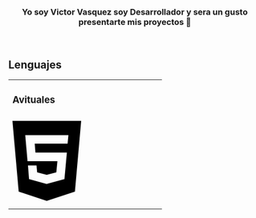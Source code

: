 ### <div align="center">Yo soy Victor Vasquez soy Desarrollador y sera un gusto presentarte mis proyectos 🚀</div>  

<br/>  


## Lenguajes 
<table><tr><td valign="top" width="33%">

### Avituales  
<div align="center">  
<svg xmlns="http://www.w3.org/2000/svg" viewBox="0 0 384 512"><!--!Font Awesome Free 6.5.2 by @fontawesome - https://fontawesome.com License - https://fontawesome.com/license/free Copyright 2024 Fonticons, Inc.--><path d="M0 32l34.9 395.8L191.5 480l157.6-52.2L384 32H0zm308.2 127.9H124.4l4.1 49.4h175.6l-13.6 148.4-97.9 27v.3h-1.1l-98.7-27.3-6-75.8h47.7L138 320l53.5 14.5 53.7-14.5 6-62.2H84.3L71.5 112.2h241.1l-4.4 47.7z"/></svg>
</div></td><td valign="top" width="33%">
